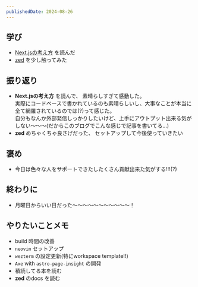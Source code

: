 ```yaml
---
publishedDate: 2024-08-26
---
```


## 学び
- [Next.jsの考え方](https://zenn.dev/akfm/books/nextjs-basic-principle) を読んだ
- [zed](https://zed.dev/) を少し触ってみた

## 振り返り
- **Next.jsの考え方** を読んで、 素晴らしすぎて感動した。  
実際にコードベースで書かれているのも素晴らしいし、大事なことが本当に全て網羅されているのでは(?)って感じた。  
自分もなんか外部発信しっかりしたいけど、上手にアウトプット出来る気がしない〜〜〜(だからこのブログでこんな感じで記事を書いてる...)
- **zed** めちゃくちゃ良さげだった、 セットアップして今後使っていきたい

## 褒め
- 今日は色々な人をサポートできたしたくさん貢献出来た気がする!!!(?)

## 終わりに
- 月曜日からいい日だった〜〜〜〜〜〜〜〜〜〜〜！

## やりたいことメモ
- build 時間の改善
- `neovim` セットアップ
- `wezterm` の設定更新(特にworkspace template!!)
- `Axe` with `astro-page-insight` の開発
- 積読してる本を読む
- **zed** のdocs を読む
